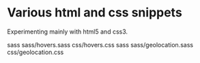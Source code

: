 # Various html and css snippets
Experimenting mainly with html5 and css3.

sass sass/hovers.sass css/hovers.css
sass sass/geolocation.sass css/geolocation.css
